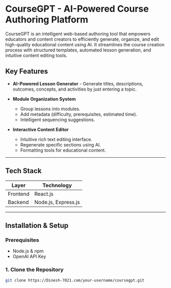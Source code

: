 # CourseGPT - AI-Powered Course Authoring Platform

CourseGPT is an intelligent web-based authoring tool that empowers educators and content creators to efficiently generate, organize, and edit high-quality educational content using AI. It streamlines the course creation process with structured templates, automated lesson generation, and intuitive content editing tools.


##  Key Features

-  **AI-Powered Lesson Generator**
        - Generate titles, descriptions, outcomes, concepts, and activities by just entering a topic.
  
-  **Module Organization System**
      - Group lessons into modules.
      - Add metadata (difficulty, prerequisites, estimated time).
      - Intelligent sequencing suggestions.

-  **Interactive Content Editor**
      - Intuitive rich text editing interface.
      - Regenerate specific sections using AI.
      - Formatting tools for educational content.

---

##  Tech Stack

| Layer        | Technology             |
|--------------|------------------------|
| Frontend     | React.js |
| Backend      | Node.js, Express.js    |


---

##  Installation & Setup

### Prerequisites
- Node.js & npm
- OpenAI API Key

### 1. Clone the Repository
```bash
git clone https://Dinesh-7021.com/your-username/coursegpt.git

